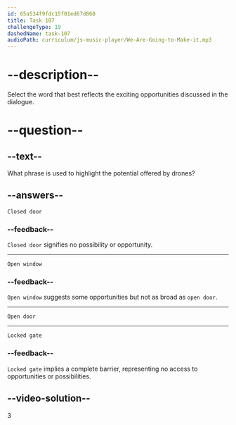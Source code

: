 ```yaml
---
id: 65a534f9fdc15f01ed67d860
title: Task 107
challengeType: 19
dashedName: task-107
audioPath: curriculum/js-music-player/We-Are-Going-to-Make-it.mp3
---
```


<!--
AUDIO REFERENCE: 
Sarah: Drones are an open door for exciting possibilities, Bob.
-->

# --description--

Select the word that best reflects the exciting opportunities discussed in the dialogue.

# --question--

## --text--

What phrase is used to highlight the potential offered by drones?

## --answers--

`Closed door`

### --feedback--

`Closed door` signifies no possibility or opportunity.

---

`Open window`

### --feedback--

`Open window` suggests some opportunities but not as broad as `open door`.

---

`Open door`

---

`Locked gate`

### --feedback--

`Locked gate` implies a complete barrier, representing no access to opportunities or possibilities.

## --video-solution--

3
